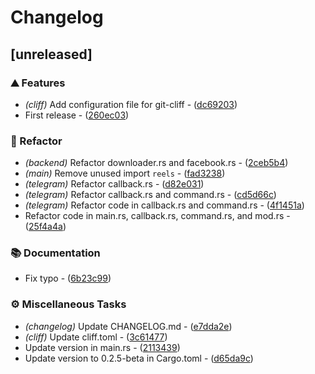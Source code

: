 # Changelog
## [unreleased]

### ⛰️  Features

- *(cliff)* Add configuration file for git-cliff - ([dc69203](https://github.com/zevtyardt/reels-reuploader/commit/dc69203d6f2fdd99fde3c9eb651fd061bd1eeb25))
- First release - ([260ec03](https://github.com/zevtyardt/reels-reuploader/commit/260ec03c3c0dded30da7a8db0fc19f20641a1c8a))

### 🚜 Refactor

- *(backend)* Refactor downloader.rs and facebook.rs - ([2ceb5b4](https://github.com/zevtyardt/reels-reuploader/commit/2ceb5b4a890fad549b580b87b07b3e6dd3cfad51))
- *(main)* Remove unused import `reels` - ([fad3238](https://github.com/zevtyardt/reels-reuploader/commit/fad3238b73233edc799a771190ca78599cd72841))
- *(telegram)* Refactor callback.rs - ([d82e031](https://github.com/zevtyardt/reels-reuploader/commit/d82e03120edfc3a5b9b599ec95e1b986996dee3f))
- *(telegram)* Refactor callback.rs and command.rs - ([cd5d66c](https://github.com/zevtyardt/reels-reuploader/commit/cd5d66ca852079ad6a746959b5ef7b9eb83b9f42))
- *(telegram)* Refactor code in callback.rs and command.rs - ([4f1451a](https://github.com/zevtyardt/reels-reuploader/commit/4f1451a727b57b8c7fecbc5e9277ec23497c1e96))
- Refactor code in main.rs, callback.rs, command.rs, and mod.rs - ([25f4a4a](https://github.com/zevtyardt/reels-reuploader/commit/25f4a4a5380029d4f95a42e2eded1724c682bda8))

### 📚 Documentation

- Fix typo - ([6b23c99](https://github.com/zevtyardt/reels-reuploader/commit/6b23c9921227614686d4e01f327451aec51ff441))

### ⚙️ Miscellaneous Tasks

- *(changelog)* Update CHANGELOG.md - ([e7dda2e](https://github.com/zevtyardt/reels-reuploader/commit/e7dda2e464b121066a05b3d68ea916e74f8ae57a))
- *(cliff)* Update cliff.toml - ([3c61477](https://github.com/zevtyardt/reels-reuploader/commit/3c614773a7a6f330600fd506bea635eb95705077))
- Update version in main.rs - ([2113439](https://github.com/zevtyardt/reels-reuploader/commit/21134392ed49556e3b3819c6db4de26c963c4a69))
- Update version to 0.2.5-beta in Cargo.toml - ([d65da9c](https://github.com/zevtyardt/reels-reuploader/commit/d65da9cfdc033864e7a2420dbd150bf94ae65fa3))

<!-- generated by git-cliff -->
